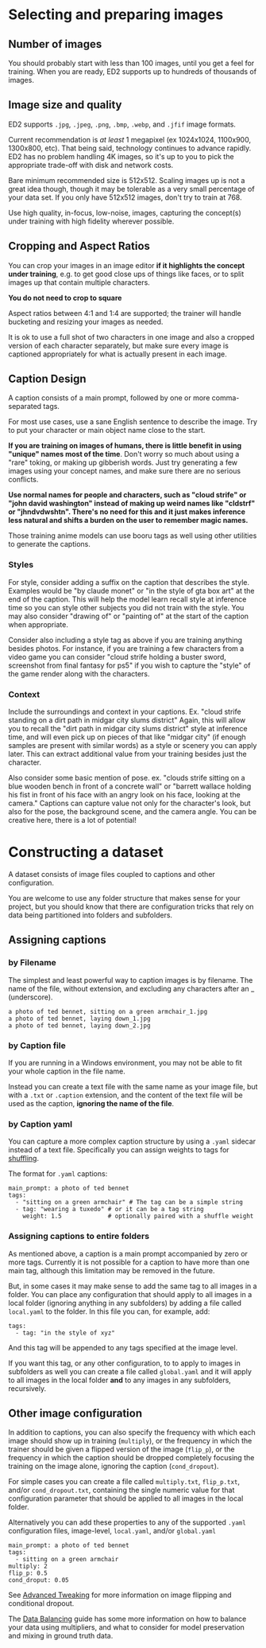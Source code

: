 # Selecting and preparing images

## Number of images

You should probably start with less than 100 images, until you get a feel for training. When you are ready, ED2 supports up to hundreds of thousands of images.

## Image size and quality
ED2 supports `.jpg`, `.jpeg`, `.png`, `.bmp`, `.webp`, and `.jfif` image formats.

Current recommendation is _at least_ 1 megapixel (ex 1024x1024, 1100x900, 1300x800, etc). That being said, technology continues to advance rapidly. ED2 has no problem handling 4K images, so it's up to you to pick the appropriate trade-off with disk and network costs. 

Bare minimum recommended size is 512x512.  Scaling images up is not a great idea though, though it may be tolerable as a very small percentage of your data set. If you only have 512x512 images, don't try to train at 768. 

Use high quality, in-focus, low-noise, images, capturing the concept(s) under training with high fidelity wherever possible. 

## Cropping and Aspect Ratios

You can crop your images in an image editor __if it highlights the concept under training__, e.g. to get good close ups of things like faces, or to split images up that contain multiple characters.  

**You do not need to crop to square**

Aspect ratios between 4:1 and 1:4 are supported; the trainer will handle bucketing and resizing your images as needed. 

It is ok to use a full shot of two characters in one image and also a cropped version of each character separately, but make sure every image is captioned appropriately for what is actually present in each image.

## Caption Design

A caption consists of a main prompt, followed by one or more comma-separated tags.  

For most use cases, use a sane English sentence to describe the image.  Try to put your character or main object name close to the start.

**If you are training on images of humans, there is little benefit in using "unique" names most of the time**. Don't worry so much about using a "rare" toking, or making up gibberish words. Just try generating a few images using your concept names, and make sure there are no serious conflicts.  

**Use normal names for people and characters, such as "cloud strife" or "john david washington" instead of making up weird names like "cldstrf" or "jhndvdwshtn".  There's no need for this and it just makes inference less natural and shifts a burden on the user to remember magic names.**

Those training anime models can use booru tags as well using other utilities to generate the captions.

### Styles

For style, consider adding a suffix on the caption that describes the style.  Examples would be "by claude monet" or "in the style of gta box art" at the end of the caption.  This will help the model learn recall style at inference time so you can style other subjects you did not train with the style. You may also consider "drawing of" or "painting of" at the start of the caption when appropriate.

Consider also including a style tag as above if you are training anything besides photos.  For instance, if you are training a few characters from a video game you can consider "cloud strife holding a buster sword, screenshot from final fantasy for ps5" if you wish to capture the "style" of the game render along with the characters.

### Context

Include the surroundings and context in your captions.  Ex. "cloud strife standing on a dirt path in midgar city slums district"  Again, this will allow you to recall the "dirt path in midgar city slums district" style at inference time, and will even pick up on pieces of that like "midgar city" (if enough samples are present with similar words) as a style or scenery you can apply later.  This can extract additional value from your training besides just the character.

Also consider some basic mention of pose.  ex. "clouds strife sitting on a blue wooden bench in front of a concrete wall" or "barrett wallace holding his fist in front of his face with an angry look on his face, looking at the camera."  Captions can capture value not only for the character's look, but also for the pose, the background scene, and the camera angle.  You can be creative here, there is a lot of potential!


# Constructing a dataset
A dataset consists of image files coupled to captions and other configuration.

You are welcome to use any folder structure that makes sense for your project, but you should know that there are configuration tricks that rely on data being partitioned into folders and subfolders.

## Assigning captions
### by Filename
The simplest and least powerful way to caption images is by filename. The name of the file, without extension, and excluding any characters after an _ (underscore). 

```
a photo of ted bennet, sitting on a green armchair_1.jpg
a photo of ted bennet, laying down_1.jpg
a photo of ted bennet, laying down_2.jpg
```
### by Caption file
If you are running in a Windows environment, you may not be able to fit your whole caption in the file name.

Instead you can create a text file with the same name as your image file, but with a `.txt` or `.caption` extension, and the content of the text file will be used as the caption, **ignoring the name of the file**.

### by Caption yaml
You can capture a more complex caption structure by using a `.yaml` sidecar instead of a text file. Specifically you can assign weights to tags for [shuffling](SHUFFLING_TAGS.md).

The format for `.yaml` captions:
```
main_prompt: a photo of ted bennet
tags:
  - "sitting on a green armchair" # The tag can be a simple string
  - tag: "wearing a tuxedo" # or it can be a tag string
    weight: 1.5             # optionally paired with a shuffle weight
```


### Assigning captions to entire folders
As mentioned above, a caption is a main prompt accompanied by zero or more tags. 
Currently it is not possible for a caption to have more than one main tag, although this limitation may be removed in the future.

But, in some cases it may make sense to add the same tag to all images in a folder. You can place any configuration that should apply to all images in a local folder (ignoring anything in any subfolders) by adding a file called `local.yaml` to the folder. In this file you can, for example, add:
```
tags:
  - tag: "in the style of xyz"
```
And this tag will be appended to any tags specified at the image level.

If you want this tag, or any other configuration, to to apply to images in subfolders as well you can create a file called `global.yaml` and it will apply to all images in the local folder **and** to any images in any subfolders, recursively.

## Other image configuration
In addition to captions, you can also specify the frequency with which each image should show up in training (`multiply`), or the frequency in which the trainer should be given a flipped version of the image (`flip_p`), or the frequency in which the caption should be dropped completely focusing the training on the image alone, ignoring the caption (`cond_dropout`).

For simple cases you can create a file called `multiply.txt`, `flip_p.txt`, and/or `cond_dropout.txt`, containing the single numeric value for that configuration parameter that should be applied to all images in the local folder.

Alternatively you can add these properties to any of the supported `.yaml` configuration files, image-level, `local.yaml`, and/or `global.yaml`

```
main_prompt: a photo of ted bennet
tags:
  - sitting on a green armchair
multiply: 2
flip_p: 0.5
cond_droput: 0.05
```

See [Advanced Tweaking](ATWEAKING.md) for more information on image flipping and conditional dropout.

The [Data Balancing](BALANCING.md) guide has some more information on how to balance your data using multipliers, and what to consider for model preservation and mixing in ground truth data.
